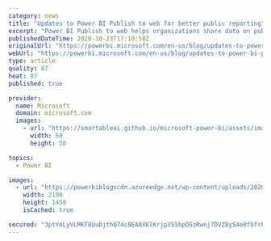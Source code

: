 ```yaml
---
category: news
title: "Updates to Power BI Publish to web for better public reporting"
excerpt: "Power BI Publish to web helps organizations share data on public websites, enabling communities to stay informed. Learn how you can make your reports load faster for users, and provide improved experiences in the event your report experiences heavy usage. "
publishedDateTime: 2020-10-23T17:10:58Z
originalUrl: "https://powerbi.microsoft.com/en-us/blog/updates-to-power-bi-publish-to-web-for-better-public-reporting/"
webUrl: "https://powerbi.microsoft.com/en-us/blog/updates-to-power-bi-publish-to-web-for-better-public-reporting/"
type: article
quality: 87
heat: 87
published: true

provider:
  name: Microsoft
  domain: microsoft.com
  images:
    - url: "https://smartableai.github.io/microsoft-power-bi/assets/images/organizations/microsoft.com-50x50.jpg"
      width: 50
      height: 50

topics:
  - Power BI

images:
  - url: "https://powerbiblogscdn.azureedge.net/wp-content/uploads/2020/10/publishToWebPlaceholder.gif"
    width: 2198
    height: 1458
    isCached: true

secured: "3ptYmLyVLMKT8UuDjthQ74c0EA8XKlKrjpVS5bpOSzRwnj7DVZ8yS4e8fbTrhLK5u4sN07wUqn22E2YD81L0VcVYBX6Ud7lZmOVTCGIWs389jcHNRXGZ+Bq8DEehkTHkkKOyrfILr0BniVXlgV8p1y4Ym9bl/r+40eozLRMkE4741ZqM7/7y/LIQH1bYtC23jHSNpeclzgzT82LopZX81j86t0Dwx/f6I/klqXr1MENP7cnZ5PJ0rfY7SwhiX/GIVroK3jwmRv4IhdLDKSaBTVvMoJnN1lr3tGDwrZzCX4qEW71akKyHHavWkg7JT0uZA11ELknCbTWmQLkgmqVWzWWzyZp1swpF7CqwDrTo5Gc=;mn/MUattZUH4X9wNz+w1zA=="
---
```


